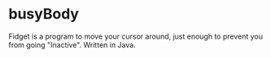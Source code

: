 # busyBody
Fidget is a program to move your cursor around, just enough to prevent you from going "Inactive". Written in Java.
